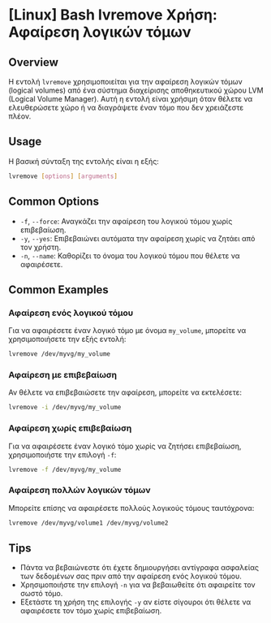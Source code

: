 # [Linux] Bash lvremove Χρήση: Αφαίρεση λογικών τόμων

## Overview
Η εντολή `lvremove` χρησιμοποιείται για την αφαίρεση λογικών τόμων (logical volumes) από ένα σύστημα διαχείρισης αποθηκευτικού χώρου LVM (Logical Volume Manager). Αυτή η εντολή είναι χρήσιμη όταν θέλετε να ελευθερώσετε χώρο ή να διαγράψετε έναν τόμο που δεν χρειάζεστε πλέον.

## Usage
Η βασική σύνταξη της εντολής είναι η εξής:

```bash
lvremove [options] [arguments]
```

## Common Options
- `-f`, `--force`: Αναγκάζει την αφαίρεση του λογικού τόμου χωρίς επιβεβαίωση.
- `-y`, `--yes`: Επιβεβαιώνει αυτόματα την αφαίρεση χωρίς να ζητάει από τον χρήστη.
- `-n`, `--name`: Καθορίζει το όνομα του λογικού τόμου που θέλετε να αφαιρέσετε.

## Common Examples
### Αφαίρεση ενός λογικού τόμου
Για να αφαιρέσετε έναν λογικό τόμο με όνομα `my_volume`, μπορείτε να χρησιμοποιήσετε την εξής εντολή:

```bash
lvremove /dev/myvg/my_volume
```

### Αφαίρεση με επιβεβαίωση
Αν θέλετε να επιβεβαιώσετε την αφαίρεση, μπορείτε να εκτελέσετε:

```bash
lvremove -i /dev/myvg/my_volume
```

### Αφαίρεση χωρίς επιβεβαίωση
Για να αφαιρέσετε έναν λογικό τόμο χωρίς να ζητήσει επιβεβαίωση, χρησιμοποιήστε την επιλογή `-f`:

```bash
lvremove -f /dev/myvg/my_volume
```

### Αφαίρεση πολλών λογικών τόμων
Μπορείτε επίσης να αφαιρέσετε πολλούς λογικούς τόμους ταυτόχρονα:

```bash
lvremove /dev/myvg/volume1 /dev/myvg/volume2
```

## Tips
- Πάντα να βεβαιώνεστε ότι έχετε δημιουργήσει αντίγραφα ασφαλείας των δεδομένων σας πριν από την αφαίρεση ενός λογικού τόμου.
- Χρησιμοποιήστε την επιλογή `-n` για να βεβαιωθείτε ότι αφαιρείτε τον σωστό τόμο.
- Εξετάστε τη χρήση της επιλογής `-y` αν είστε σίγουροι ότι θέλετε να αφαιρέσετε τον τόμο χωρίς επιβεβαίωση.